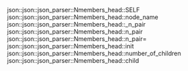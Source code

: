 json::json::json_parser::Nmembers_head::SELF
json::json::json_parser::Nmembers_head::node_name
json::json::json_parser::Nmembers_head::_n_pair
json::json::json_parser::Nmembers_head::n_pair
json::json::json_parser::Nmembers_head::n_pair=
json::json::json_parser::Nmembers_head::init
json::json::json_parser::Nmembers_head::number_of_children
json::json::json_parser::Nmembers_head::child